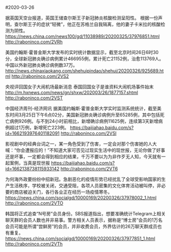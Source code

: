 #2020-03-26

据英国天空台报道，英国王储查尔斯王子新冠肺炎核酸检测呈阳性。
根据一份声明，查尔斯王子的症状“轻微”，他正在苏格兰自我隔离，他的妻子卡米拉的核酸检测为阴性。
https://news.china.com/news100/gd/11038989/20200325/37976851.html
http://raboninco.com/2VRh

美国约翰斯·霍普金斯大学发布的实时统计数据显示，截至北京时间26日6时30分，全球新冠肺炎确诊病例累计466955例，累计死亡21152例，治愈113769人。中国以外新冠肺炎确诊病例数37万。
http://news.chinaxiaokang.com/shehuipindao/shehui/20200326/925689.html
http://raboninco.com/2VS2

央视评回国女子大闹机场最新消息 泰国回国女子是谁资料大闹机场事件始末
http://m.hxnews.com/news/gn/shxw/202003/26/1877157.shtml
http://raboninco.com/2VST

中国经济周刊-经济网讯 据美国约翰斯·霍普金斯大学实时监测系统统计，截至美东时间3月25日下午6点02分，美国新冠肺炎确诊病例升至65285例，其中包括死亡病例926例。与不到24小时前相比，新增确诊病例11625例，连续第3天新增病例超过1万例，新增死亡223例。
https://baijiahao.baidu.com/s?id=1662193976401182091
http://raboninco.com/2VSl

影视剧中的经典台词之一，某一角色受到了伤害，一定会对那个伤害她的人大喊：“你会遭报应的！”不知道大家可否见过现实生活中的现世报，无论你做了好事还是坏事，一定都会得到相应的结果，千万不要以为为非作歹无人知，今天就有一起案例，当真是现世报
https://baijiahao.baidu.com/s?id=1662138738115933142
http://raboninco.com/2VT6

为何海外政要纷纷中招新冠。急剧恶化的疫情形势已经扰乱了全球受影响国家的生产生活秩序，学校被关闭，交通受阻，各项人员密集的文化体育活动被叫停，非必要的商店被迫关门，各行各业正在经历一场疫情寒冬。
https://news.china.com/socialgd/10000169/20200326/37978002_1.html
http://raboninco.com/2VTO

韩国将正式追查“N号房”会员身份。SBS报道指出，想要准确统计Telegram上相关聊天群的会员人数也并非易事。警方相关人员表示，据称是“博士房”会员的1万名会员可能是所谓“尝鲜房”的会员，并非收费会员，外界估计的26万聊天群成员也有重复。
https://news.china.com/socialgd/10000169/20200326/37977851_1.html
http://raboninco.com/2VTh
